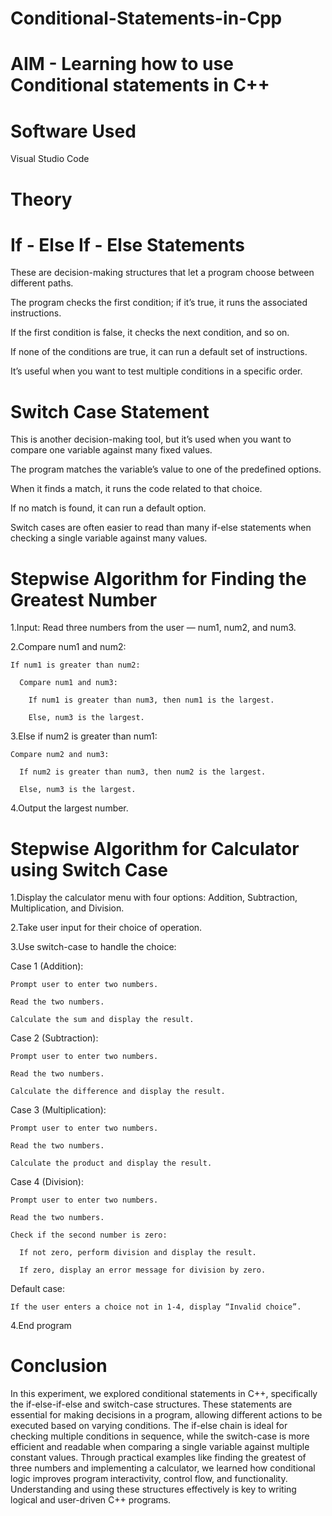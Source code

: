 # Conditional-Statements-in-Cpp

# AIM - Learning how to use Conditional statements in C++

# Software Used

Visual Studio Code

# Theory

# If - Else If - Else Statements

  These are decision-making structures that let a program choose between different paths.

  The program checks the first condition; if it’s true, it runs the associated instructions.

  If the first condition is false, it checks the next condition, and so on.

  If none of the conditions are true, it can run a default set of instructions.

  It’s useful when you want to test multiple conditions in a specific order.

# Switch Case Statement

  This is another decision-making tool, but it’s used when you want to compare one variable against many fixed values.

  The program matches the variable’s value to one of the predefined options.

  When it finds a match, it runs the code related to that choice.

  If no match is found, it can run a default option.

  Switch cases are often easier to read than many if-else statements when checking a single variable against many values.

# Stepwise Algorithm for Finding the Greatest Number

1.Input: Read three numbers from the user — num1, num2, and num3.

2.Compare num1 and num2:

    If num1 is greater than num2:

      Compare num1 and num3:

        If num1 is greater than num3, then num1 is the largest.

        Else, num3 is the largest.

3.Else if num2 is greater than num1:

    Compare num2 and num3:

      If num2 is greater than num3, then num2 is the largest.

      Else, num3 is the largest.

4.Output the largest number.

# Stepwise Algorithm for Calculator using Switch Case

1.Display the calculator menu with four options: Addition, Subtraction, Multiplication, and Division.

2.Take user input for their choice of operation.

3.Use switch-case to handle the choice:

  Case 1 (Addition):

    Prompt user to enter two numbers.

    Read the two numbers.

    Calculate the sum and display the result.

  Case 2 (Subtraction):

    Prompt user to enter two numbers.

    Read the two numbers.

    Calculate the difference and display the result.

  Case 3 (Multiplication):

    Prompt user to enter two numbers.

    Read the two numbers.

    Calculate the product and display the result.

  Case 4 (Division):

    Prompt user to enter two numbers.

    Read the two numbers.

    Check if the second number is zero:

      If not zero, perform division and display the result.

      If zero, display an error message for division by zero.

  Default case:

    If the user enters a choice not in 1-4, display “Invalid choice”.

4.End program

# Conclusion 

In this experiment, we explored conditional statements in C++, specifically the if-else-if-else and switch-case structures. These statements are essential for making decisions in a program, allowing different actions to be executed based on varying conditions. The if-else chain is ideal for checking multiple conditions in sequence, while the switch-case is more efficient and readable when comparing a single variable against multiple constant values. Through practical examples like finding the greatest of three numbers and implementing a calculator, we learned how conditional logic improves program interactivity, control flow, and functionality. Understanding and using these structures effectively is key to writing logical and user-driven C++ programs.





